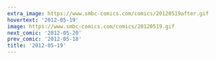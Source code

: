 ```yaml
---
extra_image: https://www.smbc-comics.com/comics/20120519after.gif
hovertext: '2012-05-19'
image: https://www.smbc-comics.com/comics/20120519.gif
next_comic: '2012-05-20'
prev_comic: '2012-05-18'
title: '2012-05-19'
---
```



